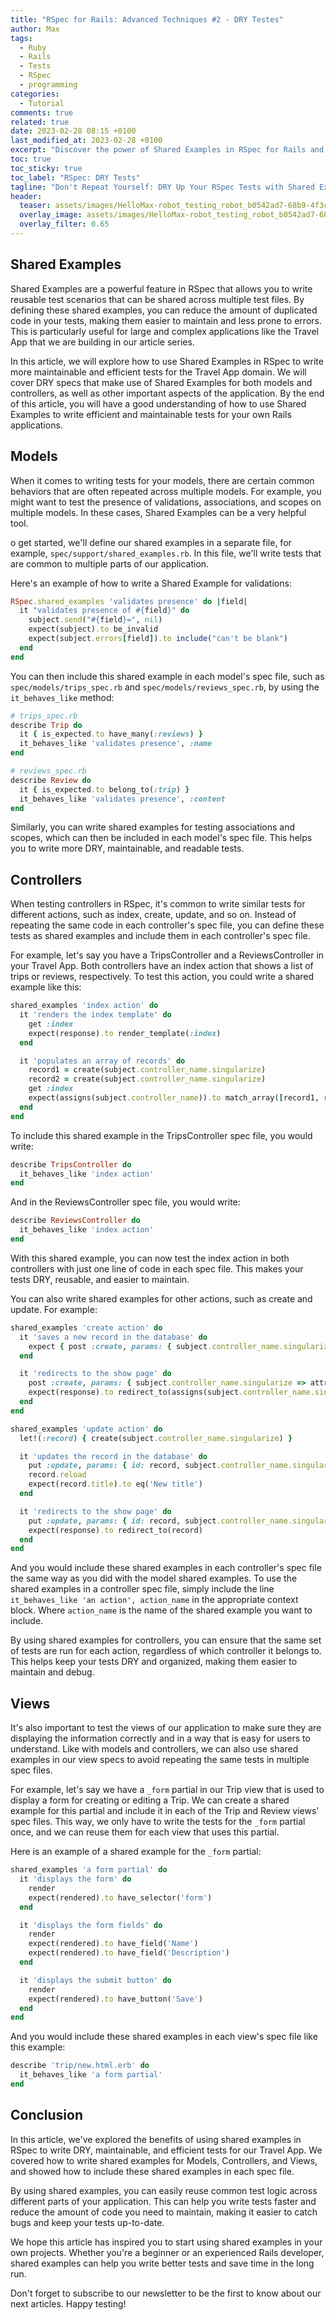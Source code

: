 ```yaml
---
title: "RSpec for Rails: Advanced Techniques #2 - DRY Testes"
author: Max
tags:
  - Ruby
  - Rails
  - Tests
  - RSpec
  - programming
categories:
  - Tutorial
comments: true
related: true
date: 2023-02-28 08:15 +0100
last_modified_at: 2023-02-28 +0100
excerpt: "Discover the power of Shared Examples in RSpec for Rails and simplify your testing process with reusable and DRY code. Learn how to write shared examples for models, controllers, data validation, ensure associations, and define scopes all in one place. Streamline your testing process with Shared Examples in RSpec for Rails."
toc: true
toc_sticky: true
toc_label: "RSpec: DRY Tests"
tagline: "Don't Repeat Yourself: DRY Up Your RSpec Tests with Shared Examples for Your Travel App!"
header:
  teaser: assets/images/HelloMax-robot_testing_robot_b0542ad7-68b9-4f3c-9e28-c753f6fb7d5c.png
  overlay_image: assets/images/HelloMax-robot_testing_robot_b0542ad7-68b9-4f3c-9e28-c753f6fb7d5c.png
  overlay_filter: 0.65
---
```

## Shared Examples
Shared Examples are a powerful feature in RSpec that allows you to write reusable test scenarios that can be shared across multiple test files. By defining these shared examples, you can reduce the amount of duplicated code in your tests, making them easier to maintain and less prone to errors. This is particularly useful for large and complex applications like the Travel App that we are building in our article series.

In this article, we will explore how to use Shared Examples in RSpec to write more maintainable and efficient tests for the Travel App domain. We will cover DRY specs that make use of Shared Examples for both models and controllers, as well as other important aspects of the application. By the end of this article, you will have a good understanding of how to use Shared Examples to write efficient and maintainable tests for your own Rails applications.

## Models
When it comes to writing tests for your models, there are certain common behaviors that are often repeated across multiple models. For example, you might want to test the presence of validations, associations, and scopes on multiple models. In these cases, Shared Examples can be a very helpful tool.

o get started, we'll define our shared examples in a separate file, for example, `spec/support/shared_examples.rb`. In this file, we'll write tests that are common to multiple parts of our application. 

Here's an example of how to write a Shared Example for validations:
~~~ruby
RSpec.shared_examples 'validates presence' do |field|
  it "validates presence of #{field}" do
    subject.send("#{field}=", nil)
    expect(subject).to be_invalid
    expect(subject.errors[field]).to include("can't be blank")
  end
end
~~~

You can then include this shared example in each model's spec file, such as `spec/models/trips_spec.rb` and `spec/models/reviews_spec.rb`, by using the `it_behaves_like` method:
~~~ruby
# trips_spec.rb
describe Trip do
  it { is_expected.to have_many(:reviews) }
  it_behaves_like 'validates presence', :name
end

# reviews_spec.rb
describe Review do
  it { is_expected.to belong_to(:trip) }
  it_behaves_like 'validates presence', :content
end
~~~

Similarly, you can write shared examples for testing associations and scopes, which can then be included in each model's spec file. This helps you to write more DRY, maintainable, and readable tests.

## Controllers
When testing controllers in RSpec, it's common to write similar tests for different actions, such as index, create, update, and so on. Instead of repeating the same code in each controller's spec file, you can define these tests as shared examples and include them in each controller's spec file.

For example, let's say you have a TripsController and a ReviewsController in your Travel App. Both controllers have an index action that shows a list of trips or reviews, respectively. To test this action, you could write a shared example like this:
~~~ruby
shared_examples 'index action' do
  it 'renders the index template' do
    get :index
    expect(response).to render_template(:index)
  end

  it 'populates an array of records' do
    record1 = create(subject.controller_name.singularize)
    record2 = create(subject.controller_name.singularize)
    get :index
    expect(assigns(subject.controller_name)).to match_array([record1, record2])
  end
end
~~~

To include this shared example in the TripsController spec file, you would write:
~~~ruby
describe TripsController do
  it_behaves_like 'index action'
end
~~~

And in the ReviewsController spec file, you would write:
~~~ruby
describe ReviewsController do
  it_behaves_like 'index action'
end
~~~

With this shared example, you can now test the index action in both controllers with just one line of code in each spec file. This makes your tests DRY, reusable, and easier to maintain.

You can also write shared examples for other actions, such as create and update. For example:
~~~ruby
shared_examples 'create action' do
  it 'saves a new record in the database' do
    expect { post :create, params: { subject.controller_name.singularize => attributes_for(subject.controller_name.singularize) } }.to change(subject.controller_name.classify.constantize, :count).by(1)
  end

  it 'redirects to the show page' do
    post :create, params: { subject.controller_name.singularize => attributes_for(subject.controller_name.singularize) }
    expect(response).to redirect_to(assigns(subject.controller_name.singularize))
  end
end

shared_examples 'update action' do
  let!(:record) { create(subject.controller_name.singularize) }

  it 'updates the record in the database' do
    put :update, params: { id: record, subject.controller_name.singularize => { title: 'New title' } }
    record.reload
    expect(record.title).to eq('New title')
  end

  it 'redirects to the show page' do
    put :update, params: { id: record, subject.controller_name.singularize => { title: 'New title' } }
    expect(response).to redirect_to(record)
  end
end
~~~

And you would include these shared examples in each controller's spec file the same way as you did with the model shared examples. To use the shared examples in a controller spec file, simply include the line `it_behaves_like 'an action', action_name` in the appropriate context block. Where `action_name` is the name of the shared example you want to include.

By using shared examples for controllers, you can ensure that the same set of tests are run for each action, regardless of which controller it belongs to. This helps keep your tests DRY and organized, making them easier to maintain and debug.

## Views
It's also important to test the views of our application to make sure they are displaying the information correctly and in a way that is easy for users to understand. Like with models and controllers, we can also use shared examples in our view specs to avoid repeating the same tests in multiple spec files.

For example, let's say we have a `_form` partial in our Trip view that is used to display a form for creating or editing a Trip. We can create a shared example for this partial and include it in each of the Trip and Review views' spec files. This way, we only have to write the tests for the `_form` partial once, and we can reuse them for each view that uses this partial.

Here is an example of a shared example for the `_form` partial:
~~~ruby
shared_examples 'a form partial' do
  it 'displays the form' do
    render
    expect(rendered).to have_selector('form')
  end

  it 'displays the form fields' do
    render
    expect(rendered).to have_field('Name')
    expect(rendered).to have_field('Description')
  end

  it 'displays the submit button' do
    render
    expect(rendered).to have_button('Save')
  end
end
~~~

And you would include these shared examples in each view's spec file like this example:
~~~ruby
describe 'trip/new.html.erb' do
  it_behaves_like 'a form partial'
end
~~~

## Conclusion
In this article, we've explored the benefits of using shared examples in RSpec to write DRY, maintainable, and efficient tests for our Travel App. We covered how to write shared examples for Models, Controllers, and Views, and showed how to include these shared examples in each spec file.

By using shared examples, you can easily reuse common test logic across different parts of your application. This can help you write tests faster and reduce the amount of code you need to maintain, making it easier to catch bugs and keep your tests up-to-date.

We hope this article has inspired you to start using shared examples in your own projects. Whether you're a beginner or an experienced Rails developer, shared examples can help you write better tests and save time in the long run.

Don't forget to subscribe to our newsletter to be the first to know about our next articles. Happy testing!
